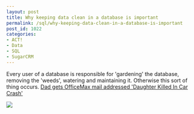 ```yaml
---
layout: post
title: Why keeping data clean in a database is important
permalink: /sql/why-keeping-data-clean-in-a-database-is-important
post_id: 1022
categories:
- ACT!
- Data
- SQL
- SugarCRM
---
```


Every user of a database is responsible for 'gardening' the database, removing the 'weeds', watering and maintaining it. Otherwise this sort of thing occurs.
[Dad gets OfficeMax mail addressed 'Daughter Killed In Car Crash'](http://www.chicagotribune.com/business/chi-officemax-mail-grieving-father-20140119,0,4072560.story)

[![](http://ben.hamilton.id.au/cms/wp-content/uploads/2014/01/la-na-nn-officemax-mail-20140119-001.jpeg)](http://ben.hamilton.id.au/cms/wp-content/uploads/2014/01/la-na-nn-officemax-mail-20140119-001.jpeg)
